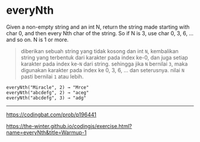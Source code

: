 # everyNth

Given a non-empty string and an int N, return the string made starting with char 0, and then every Nth char of the string. So if N is 3, use char 0, 3, 6, ... and so on. N is 1 or more.

> diberikan sebuah string yang tidak kosong dan int `N`, kembalikan string yang terbentuk dari karakter pada index ke-0, dan juga setiap karakter pada index ke-`N` dari string. sehingga jika `N` bernilai `3`, maka digunakan karakter pada index ke 0, 3, 6, ... dan seterusnya. nilai `N` pasti bernilai `1` atau lebih.

```
everyNth("Miracle", 2) → "Mrce"
everyNth("abcdefg", 2) → "aceg"
everyNth("abcdefg", 3) → "adg"
```

---

https://codingbat.com/prob/p196441

https://the-winter.github.io/codingjs/exercise.html?name=everyNth&title=Warmup-1
